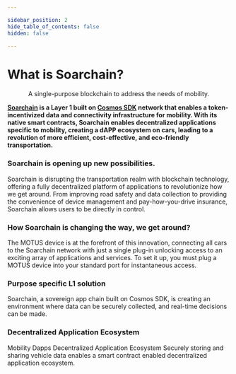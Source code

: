 ```yaml
---

sidebar_position: 2
hide_table_of_contents: false
hidden: false

---
```


# What is Soarchain?

<p align="center">
A single-purpose blockchain to address the needs of mobility.
</p>

>  
**​[Soarchain](https://www.soarchain.com/)  is a Layer 1 built on [Cosmos SDK](https://v1.cosmos.network/sdk) network that enables a token-incentivized data and connectivity infrastructure for mobility.  With its native smart contracts, Soarchain enables decentralized applications specific to mobility, creating a dAPP ecosystem on cars, leading to a revolution of more efficient, cost-effective, and eco-friendly transportation.**


### Soarchain is opening up new possibilities. 

Soarchain is disrupting the transportation realm with blockchain technology, offering a fully decentralized platform of applications to revolutionize how we get around. From improving road safety and data collection to providing the convenience of device management and pay-how-you-drive insurance, Soarchain allows users to be directly in control.

### How Soarchain is changing the way, we get around?

The MOTUS device is at the forefront of this innovation, connecting all cars to the Soarchain network with just a single plug-in unlocking access to an exciting array of applications and services. To set it up, you must plug a MOTUS device into your standard port for instantaneous access.

### Purpose specific L1 solution

Soarchain, a sovereign app chain built on Cosmos SDK, is creating an environment where data can be securely collected, and real-time decisions can be made.

### Decentralized Application Ecosystem


Mobility Dapps
Decentralized Application Ecosystem
Securely storing and sharing vehicle data enables a smart contract enabled decentralized application ecosystem.